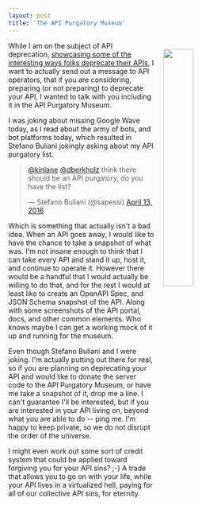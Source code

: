 ```yaml
---
layout: post
title: 'The API Purgatory Museum'
---
```

<p><img style="padding: 15px;" src="http://kinlane-productions.s3.amazonaws.com/api-evangelist-site/blog/purgatory-sculpture.jpg" alt="" width="35%" align="right" /></p>
<p>While I am on the subject of API deprecation, <a href="http://apievangelist.com/2016/04/12/api-deprecation-art/">showcasing some of the interesting ways folks deprecate their APIs</a>, I want to actually send out a message to API operators, that if you are considering, preparing (or not preparing) to deprecate your API, I wanted to talk with you including it in the API Purgatory Museum.&nbsp;</p>
<p>I was joking about missing Google Wave today, as I read about the army of bots, and bot platforms today, which resulted in Stefano Buliani jokingly asking about my API purgatory list.&nbsp;</p>
<blockquote class="twitter-tweet" data-conversation="none">
<p dir="ltr" lang="en"><a href="https://twitter.com/kinlane">@kinlane</a> <a href="https://twitter.com/dberkholz">@dberkholz</a> think there should be an API purgatory, do you have the list?</p>
&mdash; Stefano Buliani (@sapessi) <a href="https://twitter.com/sapessi/status/720083808603627520">April 13, 2016</a></blockquote>
<script src="http://platform.twitter.com/widgets.js"></script>
<p>Which is something that actually isn't a bad idea. When an API goes away, I would like to have the chance to take a snapshot of what was. I'm not insane enough to think that I can take every API and stand it up, host it, and continue to operate it. However there would be a handful that I would actually be willing to do that, and for the rest I would at least like to create an OpenAPI Spec, and JSON Schema snapshot of the API. Along with some screenshots of the API portal, docs, and other common elements. Who knows maybe I can get a working mock of it up and running for the museum.</p>
<p>Even though Stefano Buliani and I were joking. I'm actually putting out there for real, so if you are planning on deprecating your API and would like to donate the server code to the API Purgatory Museum, or have me take a snapshot of it, drop me a line. I can't guarantee I'll be interested, but if you are interested in your API living on, beyond what you are able to do -- ping me. I'm happy to keep private, so we do not disrupt the order of the universe.&nbsp;</p>
<p>I might even work out some sort of credit system that could be applied toward forgiving you for your API sins? ;-) A trade that allows you to go on with your life, while your API lives in a virtualized hell, paying for all of our collective API sins, for eternity.</p>